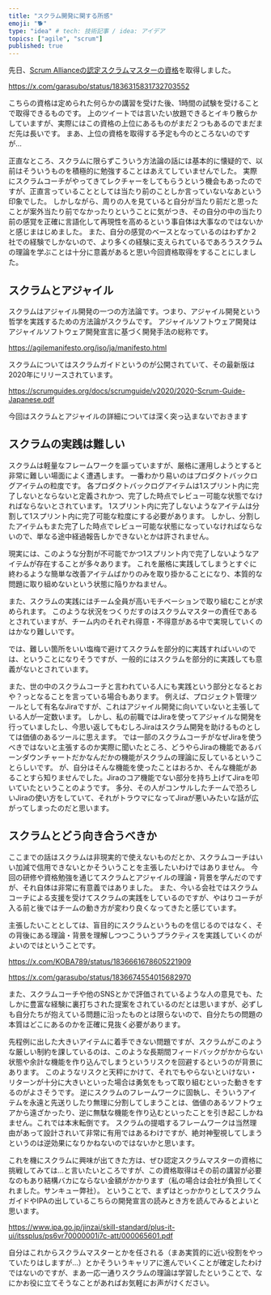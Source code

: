 ```yaml
---
title: "スクラム開発に関する所感"
emoji: "🐕"
type: "idea" # tech: 技術記事 / idea: アイデア
topics: ["agile", "scrum"]
published: true
---
```


先日、[Scrum Allianceの認定スクラムマスターの資格](https://www.scrumalliance.org/get-certified/scrum-master-track)を取得しました。

https://x.com/garasubo/status/1836315831732703552

こちらの資格は定められた何らかの講習を受けた後、1時間の試験を受けることで取得できるものです。
上のツイートでは言いたい放題できるとイキり散らかしていますが、実際にはこの資格の上位にあるものがまだ２つもあるのでまだまだ先は長いです。
まあ、上位の資格を取得する予定も今のところないのですが…

正直なところ、スクラムに限らずこういう方法論の話には基本的に懐疑的で、以前はそういうものを積極的に勉強することはあえてしていませんでした。
実際にスクラムコーチがやってきてレクチャーをしてもらうという機会もあったのですが、正直言っていることとしては当たり前のことしか言っていないなあという印象でした。
しかしながら、周りの人を見ていると自分が当たり前だと思ったことが案外当たり前でなかったりということに気がつき、その自分の中の当たり前の感覚を正確に言語化して再現性を高めるという事自体は大事なのではないかと感じまはじめました。
また、自分の感覚のベースとなっているのはわずか２社での経験でしかないので、より多くの経験に支えられているであろうスクラムの理論を学ぶことは十分に意義があると思い今回資格取得をすることにしました。

## スクラムとアジャイル
スクラムはアジャイル開発の一つの方法論です。つまり、アジャイル開発という哲学を実践するための方法論がスクラムです。
アジャイルソフトウェア開発はアジャイルソフトウェア開発宣言に基づく開発手法の総称です。

https://agilemanifesto.org/iso/ja/manifesto.html

スクラムについてはスクラムガイドというのが公開されていて、その最新版は2020年にリリースされています。

https://scrumguides.org/docs/scrumguide/v2020/2020-Scrum-Guide-Japanese.pdf


今回はスクラムとアジャイルの詳細については深く突っ込まないでおきます

## スクラムの実践は難しい

スクラムは軽量なフレームワークを謳っていますが、厳格に運用しようとすると非常に難しい場面によく遭遇します。
一番わかり易いのはプロダクトバックログアイテムの粒度です。
各プロダクトバックログアイテムは1スプリント内に完了しないとならないと定義されかつ、完了した時点でレビュー可能な状態でなければならないとされています。
1スプリント内に完了しないようなアイテムは分割して1スプリント内に完了可能な粒度にする必要があります。
しかし、分割したアイテムもまた完了した時点でレビュー可能な状態になっていなければならないので、単なる途中経過報告しかできないとかは許されません。

現実には、このような分割が不可能でかつ1スプリント内で完了しないようなアイテムが存在することが多々あります。
これを厳格に実践してしまうとすぐに終わるような簡単な改善アイテムばかりのみを取り掛かることになり、本質的な問題に取り組めないという状態に陥りかねません。

また、スクラムの実践にはチーム全員が高いモチベーションで取り組むことが求められます。
このような状況をつくりだすのはスクラムマスターの責任であるとされていますが、チーム内のそれぞれ得意・不得意がある中で実現していくのはかなり難しいです。

では、難しい箇所をいい塩梅で避けてスクラムを部分的に実践すればいいのでは、ということになりそうですが、一般的にはスクラムを部分的に実践しても意義がないとされています。

また、世の中のスクラムコーチと言われている人にも実践という部分となるとおや？っとなることを言っている場合もあります。
例えば、プロジェクト管理ツールとして有名なJiraですが、これはアジャイル開発に向いていないと主張している人が一定数います。
しかし、私の前職ではJiraを使ってアジャイルな開発を行っていましたし、今思い返してもむしろJiraはスクラム開発を助けるものとしては価値のあるツールに思えます。
では一部のスクラムコーチがなぜJiraを使うべきではないと主張するのか実際に聞いたところ、どうやらJiraの機能であるバーンダウンチャートだかなんだかの機能がスクラムの理論に反しているということらしいです。
が、自分はそんな機能を使ったことはおろか、そんな機能があることすら知りませんでした。Jiraのコア機能でない部分を持ち上げてJiraを叩いていたということのようです。
多分、その人がコンサルしたチームで恐ろしいJiraの使い方をしていて、それがトラウマになってJiraが悪いみたいな話が広がってしまったのだと思います。

## スクラムとどう向き合うべきか

ここまでの話はスクラムは非現実的で使えないものだとか、スクラムコーチはいい加減で信用できないとかそういうことを主張したいわけではありません。
今回の研修や資格勉強を通じてスクラムとアジャイルの理論・背景を学んだのですが、それ自体は非常に有意義ではありました。
また、今いる会社ではスクラムコーチによる支援を受けてスクラムの実践をしているのですが、やはりコーチが入る前と後ではチームの動き方が変わり良くなってきたと感じています。

主張したいこととしては、盲目的にスクラムというものを信じるのではなく、その背後にある理論・背景を理解しつつこういうプラクティスを実践していくのがよいのではということです。

https://x.com/KOBA789/status/1836661678605221909

https://x.com/garasubo/status/1836674554015682970

また、スクラムコーチや他のSNSとかで評価されているような人の意見でも、たしかに豊富な経験に裏打ちされた提案をされているのだとは思いますが、必ずしも自分たちが抱えている問題に沿ったものとは限らないので、自分たちの問題の本質はどこにあるのかを正確に見抜く必要があります。

先程例に出した大きいアイテムに着手できない問題ですが、スクラムがこのような厳しい制約を課しているのは、このような長期間フィードバックがかからない状態や余計な機能を作り込んでしまうというリスクを回避するというのが背景にあります。
このようなリスクと天秤にかけて、それでもやらないといけない・リターンが十分に大きいといった場合は勇気をもって取り組むといった動きをするのがよさそうです。
逆にスクラムのフレームワークに固執し、そういうアイテムを永遠と先送りしたり無理に分割してしまうことは、価値のあるソフトウェアから遠ざかったり、逆に無駄な機能を作り込むといったことを引き起こしかねません。これでは本末転倒です。
スクラムの提唱するフレームワークは当然理由があって設計されいて非常に有用ではあるわけですが、絶対神聖視してしまうというのは逆効果になりかねないのではないかと思います。

これを機にスクラムに興味が出てきた方は、ぜひ認定スクラムマスターの資格に挑戦してみては…と言いたいところですが、この資格取得はその前の講習が必要なのもあり結構バカにならない金額がかかります（私の場合は会社が負担してくれました。サンキュー弊社）。
ということで、まずはとっかかりとしてスクラムガイドやIPAの出しているこちらの開発宣言の読みとき方を読んでみるとよいと思います。

https://www.ipa.go.jp/jinzai/skill-standard/plus-it-ui/itssplus/ps6vr70000001i7c-att/000065601.pdf

自分はこれからスクラムマスターとかを任される（まあ実質的に近い役割をやっていたりはしますが…）とかそういうキャリアに進んでいくことが確定したわけではないのですが、まあ一応一通りスクラムの理論は学習したということで、なにかお役に立てそうなことがあればお気軽にお声がけください。
